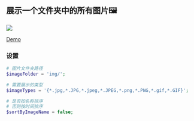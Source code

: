 ## 展示一个文件夹中的所有图片:framed_picture:
[![](https://github.styleci.io/repos/122910081/shield?branch=master)](https://github.styleci.io/analyses/XVLQaB#)

[Demo](http://ngu.in/show-all-images-in-a-folder-with-php/)

### 设置

```php
# 图片文件夹路径
$imageFolder = 'img/';

# 需要展示的类型
$imageTypes = '{*.jpg,*.JPG,*.jpeg,*.JPEG,*.png,*.PNG,*.gif,*.GIF}';

# 是否按名称排序
# 否则按时间排序
$sortByImageName = false;
```
